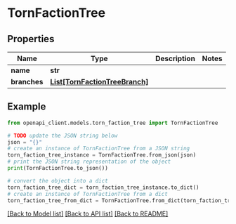 # TornFactionTree


## Properties

Name | Type | Description | Notes
------------ | ------------- | ------------- | -------------
**name** | **str** |  | 
**branches** | [**List[TornFactionTreeBranch]**](TornFactionTreeBranch.md) |  | 

## Example

```python
from openapi_client.models.torn_faction_tree import TornFactionTree

# TODO update the JSON string below
json = "{}"
# create an instance of TornFactionTree from a JSON string
torn_faction_tree_instance = TornFactionTree.from_json(json)
# print the JSON string representation of the object
print(TornFactionTree.to_json())

# convert the object into a dict
torn_faction_tree_dict = torn_faction_tree_instance.to_dict()
# create an instance of TornFactionTree from a dict
torn_faction_tree_from_dict = TornFactionTree.from_dict(torn_faction_tree_dict)
```
[[Back to Model list]](../README.md#documentation-for-models) [[Back to API list]](../README.md#documentation-for-api-endpoints) [[Back to README]](../README.md)



